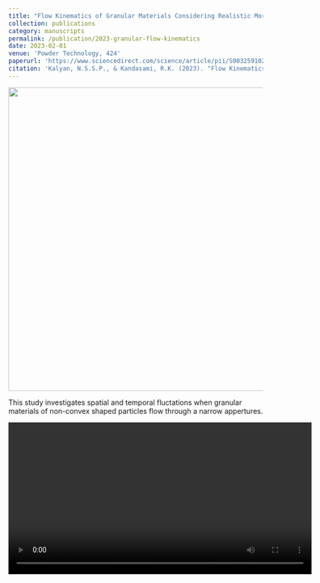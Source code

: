 ```yaml
---
title: "Flow Kinematics of Granular Materials Considering Realistic Morphology"
collection: publications
category: manuscripts
permalink: /publication/2023-granular-flow-kinematics
date: 2023-02-01
venue: 'Powder Technology, 424'
paperurl: 'https://www.sciencedirect.com/science/article/pii/S0032591023003005'
citation: 'Kalyan, N.S.S.P., & Kandasami, R.K. (2023). "Flow Kinematics of Granular Materials Considering Realistic Morphology." <i>Powder Technology</i>, 424.'
---
```


<img src="https://pkc137.github.io/sudo_template_website/images/image_1_web.png" width="600">

This study investigates spatial and temporal fluctations when granular materials of non-convex shaped particles flow through a narrow appertures.

<video width="600" controls>
  <source src="https://pkc137.github.io/sudo_template_website/images/Velocity_flutuations.mp4" type="video/mp4">
  Your browser does not support the video tag.
</video>